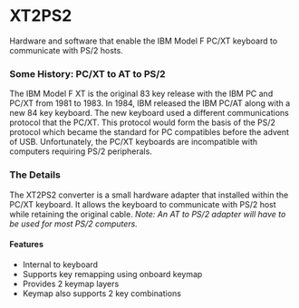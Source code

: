 # XT2PS2
Hardware and software that enable the IBM Model F PC/XT keyboard to communicate with PS/2 hosts.

### Some History: PC/XT to AT to PS/2
The IBM Model F XT is the original 83 key release with the IBM PC and PC/XT from 1981 to 1983. In 1984, IBM released the IBM PC/AT along with a new 84 key keyboard. The new keyboard used a different communications protocol that the PC/XT. This protocol would form the basis of the PS/2 protocol which became the standard for PC compatibles before the advent of USB. Unfortunately, the PC/XT keyboards are incompatible with computers requiring PS/2 peripherals. 

### The Details
The XT2PS2 converter is a small hardware adapter that installed within the PC/XT keyboard. It allows the keyboard to communicate with PS/2 host while retaining the original cable. *Note: An AT to PS/2 adapter will have to be used for most PS/2 computers.* 

#### Features
* Internal to keyboard
* Supports key remapping using onboard keymap
* Provides 2 keymap layers
* Keymap also supports 2 key combinations
